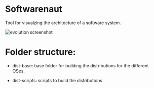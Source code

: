 Softwarenaut
============
Tool for visualzing the architecture of a software system. 

![evolution screenshot](https://cloud.githubusercontent.com/assets/464519/21022349/9ec2f748-bd7c-11e6-87ad-29c5332caba9.png)



Folder structure:
====

- dist-base: base folder for
  building the distributions
for the different OSes.

- dist-scripts: scripts to
  build the distributions 
